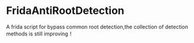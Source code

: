 # FridaAntiRootDetection
A frida script for bypass common root detection,the collection of detection methods is still improving！

